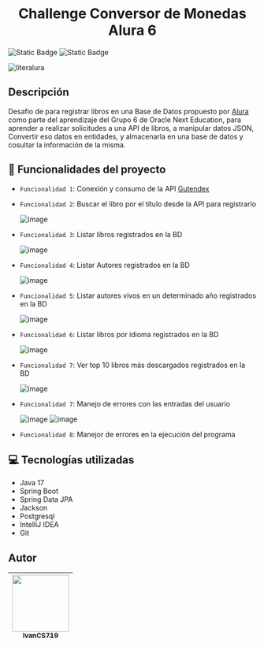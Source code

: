 <h1 align="center">Challenge Conversor de Monedas Alura 6</h1>

![Static Badge](https://img.shields.io/badge/estatus-finalizado-blue) ![Static Badge](https://img.shields.io/badge/%C3%BAltima_versi%C3%B3n-Junio-%23028816)

![literalura](https://github.com/IvanCS719/ConversorMonedasAlura/assets/78459619/dba096ea-ac58-4fc7-a19c-bfa10f2a0535)

## Descripción
Desafio de para registrar libros en una Base de Datos propuesto por [Alura](https://www.aluracursos.com/) como parte del aprendizaje del Grupo 6 de Oracle Next Education, para aprender a realizar solicitudes a una API de libros, a manipular datos JSON, Convertir eso datos en entidades, y almacenarla en una base de datos y cosultar la información de la misma.

## :hammer: Funcionalidades del proyecto

- `Funcionalidad 1`: Conexión y consumo de la API [Gutendex]([https://app.exchangerate-api.com/](https://gutendex.com/))

- `Funcionalidad 2`: Buscar el libro por el título desde la API para registrarlo

  ![image](https://github.com/IvanCS719/ConversorMonedasAlura/assets/78459619/f8e23cc6-6415-4025-9f8c-3bcebea42b49)

- `Funcionalidad 3`: Listar libros registrados en la BD

  ![image](https://github.com/IvanCS719/ConversorMonedasAlura/assets/78459619/301a491c-3539-4166-ba6f-62e65ad760ca)

- `Funcionalidad 4`: Listar Autores registrados en la BD

  ![image](https://github.com/IvanCS719/ConversorMonedasAlura/assets/78459619/7a60bd2d-9cd3-44bd-8788-57b11ab6ab10)

- `Funcionalidad 5`: Listar autores vivos en un determinado año registrados en la BD

  ![image](https://github.com/IvanCS719/ConversorMonedasAlura/assets/78459619/476a5aba-23e3-447e-aea4-adf70b2a7fcd)

- `Funcionalidad 6`: Listar libros por idioma registrados en la BD

  ![image](https://github.com/IvanCS719/ConversorMonedasAlura/assets/78459619/32488362-6294-447a-9dad-982012400be5)

- `Funcionalidad 7`: Ver top 10 libros más descargados registrados en la BD

  ![image](https://github.com/IvanCS719/ConversorMonedasAlura/assets/78459619/34cea8bc-a438-4b18-807c-fc9d7dd3ac05)

- `Funcionalidad 7`: Manejo de errores con las entradas del usuario

  ![image](https://github.com/IvanCS719/ConversorMonedasAlura/assets/78459619/9285dbc9-0879-4ef6-9a43-dbca226626f3)
  ![image](https://github.com/IvanCS719/ConversorMonedasAlura/assets/78459619/fc019515-0368-4ca7-b2d2-4ab5ae3f24d0)

- `Funcionalidad 8`: Manejor de errores en la ejecución del programa

## :computer: Tecnologías utilizadas

* Java 17
* Spring Boot
* Spring Data JPA
* Jackson
* Postgresql
* IntelliJ IDEA
* Git

## Autor

| [<img src="https://avatars.githubusercontent.com/u/78459619?v=4" width=115><br><sub>IvanCS719</sub>](https://github.com/IvanCS719)
| :---: | 
